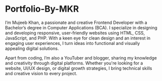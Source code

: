 # Portfolio-By-MKR

I’m Mujeeb Khan, a passionate and creative Frontend Developer with a Bachelor’s degree in Computer Applications (BCA). I specialize in designing and developing responsive, user-friendly websites using HTML, CSS, JavaScript, and PHP. With a keen eye for clean design and an interest in engaging user experiences, I turn ideas into functional and visually appealing digital solutions.

Apart from coding, I’m also a YouTuber and blogger, sharing my knowledge and creativity through digital platforms. Whether you're looking for a website, UI/UX design, or digital growth strategies, I bring technical skills and creative vision to every project.
